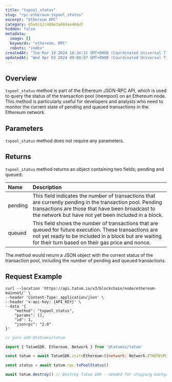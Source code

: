```yaml
---
title: "txpool_status"
slug: "rpc-ethereum-txpool_status"
excerpt: "Ethereum RPC"
category: 65a9112c408e3a004ae466df
hidden: false
metadata: 
  image: []
  keywords: "ethereum, RPC"
  robots: "index"
createdAt: "Tue Mar 19 2024 18:34:31 GMT+0000 (Coordinated Universal Time)"
updatedAt: "Wed Apr 03 2024 09:00:07 GMT+0000 (Coordinated Universal Time)"
---
```

## Overview

 `txpool_status` method is part of the Ethereum JSON-RPC API, which is used to query the status of the transaction pool (mempool) on an Ethereum node. This method is particularly useful for developers and analysts who need to monitor the current state of pending and queued transactions in the Ethereum network.

## Parameters

`txpool_status` method does not require any parameters.

## Returns

`txpool_status` method returns an object containing two fields; pending and queued:

| Name    | Description                                                                                                                                                                                                           |
| :------ | :-------------------------------------------------------------------------------------------------------------------------------------------------------------------------------------------------------------------- |
| pending | This field indicates the number of transactions that are currently pending in the transaction pool. Pending transactions are those that have been broadcast to the network but have not yet been included in a block. |
| queued  | This field shows the number of transactions that are queued for future execution. These transactions are not yet ready to be included in a block but are waiting for their turn based on their gas price and nonce.   |

The method would return a JSON object with the current status of the transaction pool, including the number of pending and queued transactions.

## Request Example

```curl cURL
curl --location 'https://api.tatum.io/v3/blockchain/node/ethereum-mainnet/' \
--header 'Content-Type: application/json' \
--header 'x-api-key: {API_KEY}' \
--data '{
    "method": "txpool_status",
    "params": [],
    "id": 1,
    "jsonrpc": "2.0"
}'
```
```javascript JS SDK
// yarn add @tatumio/tatum

import { TatumSDK, Ethereum, Network } from '@tatumio/tatum'

const tatum = await TatumSDK.init<Ethereum>({network: Network.ETHEREUM})

const status = await tatum.rpc.txPoolStatus()

await tatum.destroy() // Destroy Tatum SDK - needed for stopping background jobs
```
